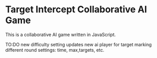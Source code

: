 <h1>
Target Intercept Collaborative AI Game
</h1>

This is a collaborative AI game written in JavaScript.

<!-- The premise of this game is to work with a collaborative AI agent to gain the highest possible score. Here is what gameplay looks like. -->

<!-- ![Game Preview](images/game-preview.gif) -->

TO:DO
new difficulty setting updates
new ai player for target marking
different round settings: time, max,targets, etc.



